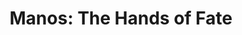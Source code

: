 ---
layout: film

excerpt: A family gets lost on the road and stumbles upon a hidden, underground, devil-worshiping cult led by the fearsome Master and his servant Torgo.
title: Manos&#58;  The Hands of Fate
runtime: 70
genre:  
- Horror
- B-movie
silent:
decade: 1960s
recommended: no
image:  /feature-images/Manos-The-Hands-of-Fate-1966.jpg
video: https://www.youtube.com/embed/Y-3Q7jP3ys4?rel=0&amp;controls=0&amp;showinfo=0
synopsis: A family gets lost on the road and stumbles upon a hidden, underground, devil-worshiping cult led by the fearsome Master and his servant Torgo.
director:  Harold P. Warren
year: 1966
country: USA
cast:  
- Tom Neyman
- John Reynolds
- Diane Adelson
imdb: http://www.imdb.com/title/tt0060666/?ref_=nv_sr_1

---